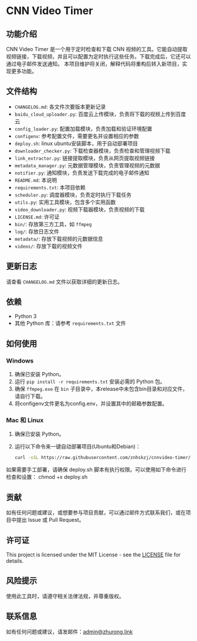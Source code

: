 
# CNN Video Timer

## 功能介绍
CNN Video Timer 是一个用于定时检查和下载 CNN 视频的工具。它能自动提取视频链接，下载视频，并且可以配置为定时执行这些任务。下载完成后，它还可以通过电子邮件发送通知。
本项目维护将关闭，解释代码将重构后转入新项目，实现更多功能。

## 文件结构
- `CHANGELOG.md`: 各文件次要版本更新记录
- `baidu_cloud_uploader.py`: 百度云上传模块，负责将下载的视频上传到百度云
- `config_loader.py`: 配置加载模块，负责加载和验证环境配置
- `configenv`: 参考配置文件，需要更名并设置相应的参数
- `deploy.sh`: linux ubuntu安装脚本，用于自动部署项目
- `downloader_checker.py`: 下载检查器模块，负责检查和管理视频下载
- `link_extractor.py`: 链接提取模块，负责从网页提取视频链接
- `metadata_manager.py`: 元数据管理模块，负责管理视频的元数据
- `notifier.py`: 通知模块，负责发送下载完成的电子邮件通知
- `README.md`: 本说明
- `requirements.txt`: 本项目依赖
- `scheduler.py`: 调度器模块，负责定时执行下载任务
- `utils.py`: 实用工具模块，包含多个实用函数
- `video_downloader.py`: 视频下载器模块，负责视频的下载
- `LICENSE.md`: 许可证
- `bin/`: 存放第三方工具，如 `ffmpeg`
- `log/`: 存放日志文件
- `metadata/`: 存放下载视频的元数据信息
- `videos/`: 存放下载的视频文件

## 更新日志
请查看 `CHANGELOG.md` 文件以获取详细的更新日志。

## 依赖
- Python 3
- 其他 Python 库：请参考 `requirements.txt` 文件

## 如何使用
### Windows
1. 确保已安装 Python。
2. 运行 `pip install -r requirements.txt` 安装必需的 Python 包。
3. 确保 `ffmpeg.exe` 在 `bin` 子目录中，本release中未包含bin目录和对应文件，请自行下载。
4. 将configenv文件更名为config.env，并设置其中的邮箱参数配置。

### Mac 和 Linux
1. 确保已安装 Python。
2. 运行以下命令来一键自动部署项目(Ubuntu和Debian)：

   ```bash
   curl -sSL https://raw.githubusercontent.com/znhskzj/cnnvideo-timer/main/deploy.sh | bash

如果需要手工部署，请确保 deploy.sh 脚本有执行权限。可以使用如下命令进行检查和设置：
chmod +x deploy.sh

## 贡献
如有任何问题或建议，或想要参与项目贡献，可以通过邮件方式联系我们，或在项目中提出 Issue 或 Pull Request。

## 许可证
This project is licensed under the MIT License - see the [LICENSE](LICENSE) file for details.

## 风险提示
使用此工具时，请遵守相关法律法规，并尊重版权。

## 联系信息
如有任何问题或建议，请发邮件：admin@zhurong.link
